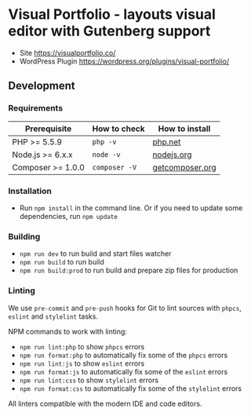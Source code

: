 # Visual Portfolio - layouts visual editor with Gutenberg support

- Site <https://visualportfolio.co/>
- WordPress Plugin <https://wordpress.org/plugins/visual-portfolio/>

## Development

### Requirements

| Prerequisite              | How to check  | How to install                                  |
| ------------------------- | ------------- | ----------------------------------------------- |
| PHP >= 5.5.9              | `php -v`      | [php.net](https://php.net/manual/en/install.php) |
| Node.js >= 6.x.x          | `node -v`     | [nodejs.org](https://nodejs.org/)                |
| Composer >= 1.0.0         | `composer -V` | [getcomposer.org](https://getcomposer.org)       |

### Installation

- Run `npm install` in the command line. Or if you need to update some dependencies, run `npm update`

### Building

- `npm run dev` to run build and start files watcher
- `npm run build` to run build
- `npm run build:prod` to run build and prepare zip files for production

### Linting

We use `pre-commit` and `pre-push` hooks for Git to lint sources with `phpcs`, `eslint` and `stylelint` tasks.

NPM commands to work with linting:

- `npm run lint:php` to show `phpcs` errors
- `npm run format:php` to automatically fix some of the `phpcs` errors
- `npm run lint:js` to show `eslint` errors
- `npm run format:js` to automatically fix some of the `eslint` errors
- `npm run lint:css` to show `stylelint` errors
- `npm run format:css` to automatically fix some of the `stylelint` errors

All linters compatible with the modern IDE and code editors.

